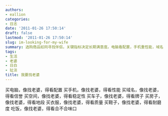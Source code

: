 ```yaml
---
authors:
- eallion
categories:
- 日志
date: '2011-01-26 17:50:14'
draft: false
lastmod: '2011-01-26 17:50:14'
slug: im-looking-for-my-wife
summary: 选购商品如同寻找伴侣，关键指标决定长期满意度。电脑看配置，手机重性能，域名需信誉，空间求稳定。车子认品牌，房子挑地段，衣服重质量，鞋子考耐磨，饮食合口味。每个选择都需精准匹配需求！
tags:
- 生活
- 老婆
- 日白
- 扯淡
title: 我要找老婆
---
```

买电脑，像找老婆，得看配置
买手机，像找老婆，得看性能
买域名，像找老婆，得看信誉
买空间，像找老婆，得看稳定性
买车子，像找老婆，得看牌子
买房子，像找老婆，得看地段
买衣服，像找老婆，得看质量
买鞋子，像找老婆，得看耐磨度
吃饭，像找老婆，得看合不合味口